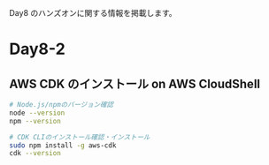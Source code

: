 Day8 のハンズオンに関する情報を掲載します。

# Day8-2
## AWS CDK のインストール on AWS CloudShell
```bash
# Node.js/npmのバージョン確認
node --version
npm --version

# CDK CLIのインストール確認・インストール
sudo npm install -g aws-cdk
cdk --version
```

